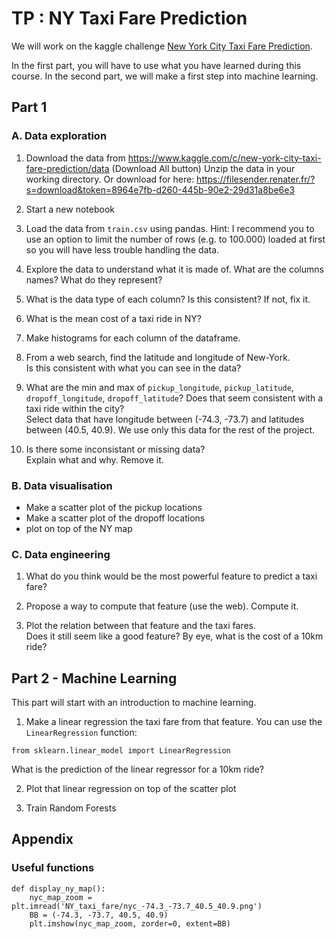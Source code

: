 # TP : NY Taxi Fare Prediction
We will work on the kaggle challenge
[New York City Taxi Fare Prediction](https://www.kaggle.com/c/new-york-city-taxi-fare-prediction).

In the first part, you will have to use what you have learned during this course.
In the second part, we will make a first step into machine learning.


## Part 1

### A. Data exploration

1. Download the data from https://www.kaggle.com/c/new-york-city-taxi-fare-prediction/data (Download All button)
Unzip the data in your working directory.
Or download for here:
https://filesender.renater.fr/?s=download&token=8964e7fb-d260-445b-90e2-29d31a8be6e3

2. Start a new notebook

3. Load the data from `train.csv` using pandas.
Hint: I recommend you to use an option to limit the number of rows (e.g. to 100.000) loaded at first so you will have less trouble handling the data.

4. Explore the data to understand what it is made of. What are the columns names? What do they represent?

4. What is the data type of each column?
Is this consistent? If not, fix it.

5. What is the mean cost of a taxi ride in NY?

6. Make histograms for each column of the dataframe.

7. From a web search, find the latitude and longitude of New-York.    
Is this consistent with what you can see in the data?

8. What are the min and max of `pickup_longitude`, `pickup_latitude`, `dropoff_longitude`, `dropoff_latitude`?
Does that seem consistent with a taxi ride within the city?    
Select data that have longitude between (-74.3, -73.7) and latitudes between (40.5, 40.9). We use only this data for the rest of the project.

8. Is there some inconsistant or missing data?   
Explain what and why.
Remove it.


### B. Data visualisation

- Make a scatter plot of the pickup locations
- Make a scatter plot of the dropoff locations
- plot on top of the NY map


### C. Data engineering

1. What do you think would be the most powerful feature to predict a taxi fare?

2. Propose a way to compute that feature (use the web). Compute it.

3. Plot the relation between that feature and the taxi fares.    
Does it still seem like a good feature?
By eye, what is the cost of a 10km ride?

## Part 2 - Machine Learning

This part will start with an introduction to machine learning.

1. Make a linear regression the taxi fare from that feature.
You can use the `LinearRegression` function:
```
from sklearn.linear_model import LinearRegression
```

What is the prediction of the linear regressor for a 10km ride?

2. Plot that linear regression on top of the scatter plot

3. Train Random Forests



## Appendix

### Useful functions

```
def display_ny_map():
    nyc_map_zoom = plt.imread('NY_taxi_fare/nyc_-74.3_-73.7_40.5_40.9.png')
    BB = (-74.3, -73.7, 40.5, 40.9)
    plt.imshow(nyc_map_zoom, zorder=0, extent=BB)
```

